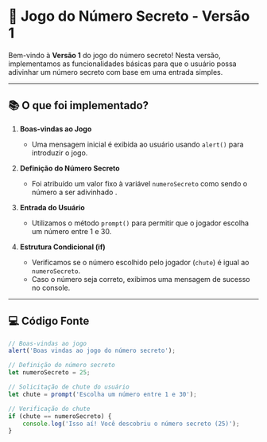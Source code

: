 
# 🎯 Jogo do Número Secreto - Versão 1

Bem-vindo à **Versão 1** do jogo do número secreto! Nesta versão, implementamos as funcionalidades básicas para que o usuário possa adivinhar um número secreto com base em uma entrada simples.

---

## 📚 O que foi implementado?

1. **Boas-vindas ao Jogo**
   - Uma mensagem inicial é exibida ao usuário usando `alert()` para introduzir o jogo.

2. **Definição do Número Secreto**
   - Foi atribuído um valor fixo à variável `numeroSecreto` como sendo o número a ser adivinhado .

3. **Entrada do Usuário**
   - Utilizamos o método `prompt()` para permitir que o jogador escolha um número entre 1 e 30.

4. **Estrutura Condicional (if)**
   - Verificamos se o número escolhido pelo jogador (`chute`) é igual ao `numeroSecreto`.
   - Caso o número seja correto, exibimos uma mensagem de sucesso no console.

---

## 💻 Código Fonte

```javascript
// Boas-vindas ao jogo
alert('Boas vindas ao jogo do número secreto');

// Definição do número secreto
let numeroSecreto = 25;

// Solicitação de chute do usuário
let chute = prompt('Escolha um número entre 1 e 30');

// Verificação do chute
if (chute == numeroSecreto) {
    console.log('Isso aí! Você descobriu o número secreto (25)');
}
